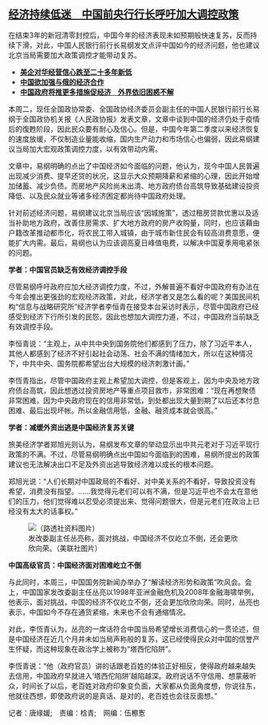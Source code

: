 <!--1695324000000-->
[经济持续低迷　中国前央行行长呼吁加大调控政策](https://www.rfa.org/mandarin/yataibaodao/jingmao/tj-09212023125033.html)
------

<p><span style="font-weight: 400;">在结束3年的新冠清零封控后，中国今年的经济表现未如预期般快速复苏，反而持续下滑，对此，中国人民银行前行长易纲发文点评中国如今的经济问题，他也建议北京当局需要加大政策调控才能带动复苏。</span></p><ul><li><strong><span class="result-title"><a class="state-published" href="https://www.rfa.org/mandarin/Xinwen/10-09202023155245.html">美企对华经营信心跌至二十多年新低</a></span></strong></li><li><strong><span class="result-title"><a class="state-published" href="https://www.rfa.org/mandarin/Xinwen/3-09202023114303.html">中国欲加强与俄的经济合作</a></span></strong></li><li><span class="result-title"><a class="state-published" href="https://www.rfa.org/mandarin/Xinwen/2-09202023112741.html"><strong>中国政府将推更多措施促经济　外界依旧困惑不解</strong></a></span></li></ul><p><span style="font-weight: 400;">本周二，现任全国政协常委、全国政协经济委员会副主任的中国人民银行前行长易纲于全国政协机关报《人民政协报》发表文章，文章中谈到中国的经济仍处于疫情后的復甦阶段，因此民众要有耐心及信心。但是，中国今年第二季度以来经济恢复的速度放缓，不仅制造业量能收缩，国内生产动力和市场信心也偏弱，因此易纲建议当局加大宏观政策调控力度，以有效带动内需。</span></p><p></p><p><span style="font-weight: 400;">文章中，易纲明确的点出了中国经济如今面临的问题，他认为，现今中国人民普遍出现减少消费、提早还贷的状况，这显示大众预期降薪和紧缩的心理，因此开始增加储蓄、减少负债。而房地产风险尚未出清、地方政府债台高筑导致基础建设投资降低、以及民众就业等诸多经济困定都尚待中国政府处理。</span></p><p></p><p><span style="font-weight: 400;">针对前述经济问题，易纲建议北京当局应该“因城施策”，透过租房贷款优惠以及适当补助地方政府，改善住房需求、扩大地方政府的房产收购量，同时，也应该藉由户籍改革推动都市化，将农民工带入城镇，由于城市新住民会有较高消费意愿，便能扩大内需。最后，易纲也认为应该调高夏日峰值电费，以解决中国夏季用电紧张的问题。</span></p><p></p><p><b>学者：中国官员缺乏有效经济调控手段</b></p><p></p><p><span style="font-weight: 400;">尽管易纲呼吁政府应加大经济调控力度，不过，外解普遍不看好中国政府有办法在今年会推出更强劲的宏观经济政策，对此，经济学者又是怎么看的呢？美国民间机构“信息与战略研究所”经济学者李恒青在接受本台采访时表示，尽管中国政府已经感受到经济下行所引发的民怨，因此也想加大调控力道，不过，中国政府当前缺乏有效调控手段。</span></p><p></p><p><span style="font-weight: 400;">李恒青说：“主观上，从中共中央到国务院他们都感到了压力，除了习近平本人，其他人都感到了经济不好引起社会动荡、社会不满的情绪加大，所以在这种情况下，中共中央、国务院都希望出台大规模的经济刺激计画。”</span></p><p></p><p><span style="font-weight: 400;">李恆青指出，尽管中国政府主观上希望加大调控，但是客观上，因为中央及地方政府债台高筑，因此想透过投资房地产等重点项目救市，非常困难：“现在再想聚债非常困难，因为中央政府现在的信用非常低，到处都出现大量到期了以后还本付息困难、最后出现坏帐。所以金融信用低，金融、融资成本就会很高。”</span></p><p></p><p><b>学者：减缓外资出逃是中国经济复苏关键</b></p><p></p><p><span style="font-weight: 400;">旅美经济学者郑旭光则认为，易纲发布文章的举动显示出中共元老对于习近平现行政策的不满。不过，尽管易纲明确点出中国如今面临到的困难，易纲所提出的政策建议也无法解决出口不足及外资出逃导致经济难以成长的根本问题。</span></p><p></p><p><span style="font-weight: 400;">郑旭光说：“人们长期对中国政局的不看好、对中美关系的不看好，导致投资没有希望，消费没有指望。…...我觉得元老们可以有不满，但是习近平也不会太在意他们的压力，他们觉得难以忍受必须提出来、觉得问题很大，但是元老们在政治上已经没有太大的话事权。”</span></p><figure><img alt="（路透社资料图片）" class="image-richtext image-inline" height="" src="https://www.rfa.org/mandarin/yataibaodao/jingmao/tj-09212023125033.html/2023-08-10t060043z_1831321719_rc29qs9a2tvf_rtrmadp_3_china-economy-property-1.jpg" title="2023-08-10t060043z_1831321719_rc29qs9a2tvf_rtrmadp_3_china-economy-property-1.jpg" width=""/><figcaption>发改委副主任丛亮称，面对挑战，中国经济不仅屹立不倒，还会更欣欣向荣。（美联社图片）</figcaption></figure><p><b>中国高级官员：中国经济面对困难屹立不倒</b></p><p></p><p><span style="font-weight: 400;">与此同时，本周三，中国国务院新闻办举办了“解读经济形势和政策”吹风会。会上，中国国家发改委副主任丛亮以1998年亚洲金融危机及2008年金融海啸举例，他表示，面对挑战，中国的经济不仅屹立不倒，还会更加欣欣向荣。同时，丛亮也表示，中国如今不存在通货紧缩，未来也不会有通缩情况。</span></p><p></p><p><span style="font-weight: 400;">对此，李恆青认为，丛亮的一席话符合中国当局希望增长消费信心的一贯论述，但是中国经济在近几个月并未如当局声称般的复苏，这已经使得民众对中国的信誉产生怀疑，而这种现象在政治学上被称为“塔西佗陷阱”。</span></p><p></p><p><span style="font-weight: 400;">李恆青说：“他（政府官员）讲的话跟老百姓的体验正好相反，使得政府越来越失去信用，中国政府早就进入‘塔西佗陷阱’越陷越深。政府说话不守信用、想蒙蔽听众，时间长了以后，老百姓对政府印象变负面，大家都从负面角度想，你说往东，他就往西想，即使政府说的是真话、是对的，老百姓也会往反面想。”</span></p><p></p><p><span style="font-weight: 400;">记者：唐缘媛;　责编：梒青;　网编：伍檫愙</span></p><p></p><p></p>

